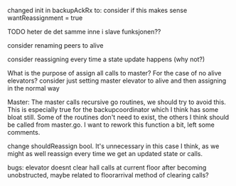 changed init in backupAckRx to: consider if this makes sense
wantReassignment = true

TODO heter de det samme inne i slave funksjonen?? 

consider renaming peers to alive

consider reassigning every time a state update happens (why not?)

What is the purpose of assign all calls to master? For the case of no alive elevators? consider just setting master elevator to alive and then assigning in the normal way


Master:
The master calls recursive go routines, we should try to avoid this. This is especially true for the backupcoordinator which I think has some bloat still. Some of the routines don't need to exist, the others I think should be called from master.go. I want to rework this function a bit, left some comments.

change shouldReassign bool. It's unnecessary in this case I think, as we might as well reassign every time we get an updated state or calls. 

bugs: 
elevator doesnt clear hall calls at current floor after becoming unobstructed, maybe related to floorarrival method of clearing calls?  

